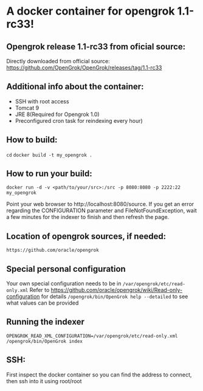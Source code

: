 # A docker container for opengrok 1.1-rc33!

## Opengrok release 1.1-rc33 from oficial source:
Directly downloaded from official source:
https://github.com/OpenGrok/OpenGrok/releases/tag/1.1-rc33

## Additional info about the container:
* SSH with root access
* Tomcat 9
* JRE 8(Required for Opengrok 1.0)
* Preconfigured cron task for reindexing every hour)

## How to build:
`cd` <root of this git repo>
`docker build -t my_opengrok .`

## How to run your build:
`docker run -d -v <path/to/your/src>:/src -p 8080:8080 -p 2222:22 my_opengrok`

Point your web browser to http://localhost:8080/source.  If you get an error regarding the CONFIGURATION parameter and FileNotFoundException, wait a few minutes for the indexer to finish and then refresh the page.

## Location of opengrok sources, if needed:
`https://github.com/oracle/opengrok`

## Special personal configuration
Your own special configuration needs to be in `/var/opengrok/etc/read-only.xml`
Refer to https://github.com/oracle/opengrok/wiki/Read-only-configuration for details
`/opengrok/bin/OpenGrok help --detailed` to see what values can be provided

## Running the indexer
`OPENGROK_READ_XML_CONFIGURATION=/var/opengrok/etc/read-only.xml /opengrok/bin/OpenGrok index`

## SSH:
First inspect the docker container so you can find the address to connect, then ssh into it using root/root

